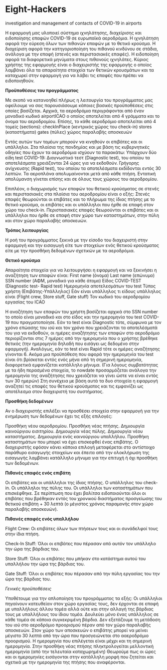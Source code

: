 # Eight-Hackers
investigation and management of contacts of COVID-19 in airports

Η εφαρμογή μας υλοποιεί σύστημα ιχνηλάτησης, διαχείρισης και ειδοποίησης επαφών COVID-19 σε ευρωπαϊκά αεροδρόμια.
Η ιχνηλάτηση αφορά την εύρεση όλων των πιθανών επαφών με το θετικό κρούσμα.
Η διαχείριση αφορά την κατηγοριοποίηση του πιθανού κινδύνου σε στάδια, ανάλογα με την επαφή (στενές και περιστασιακές επαφές).
Η ειδοποίηση αφορά τα διαφορετικά μηνύματα στους πιθανούς ιχνηλάτες.
Κύριος χρήστης της εφαρμογής είναι ο διαχειριστής της εφαρμογής ο οποίος λαμβάνει όλα τα απαραίτητα στοιχεία των θετικών κρουσμάτων και τα καταχωρεί στην εφαρμογή για να λάβει τις επαφές που πρέπει να ειδοποιηθούν.

**Προϋποθέσεις του προγράμματος**

Με σκοπό να κατανοηθεί πλήρως η λειτουργία του προγράμματος μας οφείλουμε να σας παρουσιάσουμε κάποιες βασικές προϋποθέσεις στις οποίες βασίζεται.
Αρχικά, τα αεροδρόμια περιγράφονται από έναν μοναδικό κωδικό airportICAO ο οποίος αποτελείται από 4 γράμματα και το όνομα του αεροδρομίου. 
Επίσης, το κάθε αεροδρόμιο αποτελείται από 4 τομείς (sections):
checkInPlace (κεντρικός χώρος του check-in)
stores (καταστήματα)
gates (πύλες)
χώρος παραλαβής αποσκευών

Εντός αυτών των τομέων μπορούν να κινηθούν οι επιβάτες και οι υπάλληλοι.
Στα πλαίσια της πανδημίας και με βάση τις κυβερνητικές οδηγίες που έχουν τα αεροδρόμια ισχύουν τα παρακάτω:
Υπάρχουν δύο είδη test COVID-19:
Διαγνωστικό τεστ (Diagnostic test), του οποίου τα αποτελέσματα χρειάζονται 24 ώρες για να εκδοθούν.
Γρήγορης ανίχνευσης (Rapid test), του οποίου τα αποτελέσματα εκδίδονται εντός 30 λεπτών.
Τα αεροπλάνα απολυμαίνονται μετά από κάθε πτήση. Εντατική απολύμανση γίνεται επίσης και σε όλους τους χώρους του αεροδρομίου.

Επιπλέον, ο διαχωρισμός των επαφών του θετικού κρούσματος σε στενές και περιστασιακές στα πλαίσια του αεροδρομίου είναι ο εξής:
Στενές επαφές θεωρούνται οι επιβάτες και το πλήρωμα της ίδιας πτήσης με το θετικό κρούσμα, οι επιβάτες και οι υπάλληλοι που ήρθε σε επαφή στον χώρο του check-in.
Περιστασιακές επαφές θεωρούνται οι επιβάτες και οι υπάλληλοι που ήρθε σε επαφή στον χώρο των καταστημάτων, στην πύλη και στον χώρο παραλαβής αποσκευών.


**Τρόπος λειτουργίας**

Η ροή του προγράμματος ξεκινά με την είσοδο του διαχειριστή στην εφαρμογή και την εισαγωγή είτε των στοιχείων ενός θετικού κρούσματος είτε με την προσθήκη δεδομένων σχετικών με τα αεροδρόμια.

**Θετικό κρούσμα**

Απαραίτητα στοιχεία για να λειτουργήσει η εφαρμογή και να ξεκινήσει η αναζήτηση των επαφών είναι:
First name (όνομα)
Last name (επώνυμο)
SSN number (ΑΦΜ, μοναδικό για κάθε άτομο)
Είδος COVID-TEST (Diagnostic test- Rapid test)
Ημερομηνία αποτελεσμάτων του test
Τύπος χρήστη (Επιβάτης-Υπάλληλος)
Εάν είναι υπάλληλος τι είδους υπάλληλος είναι (Flight crew, Store stuff, Gate stuff)
Τον κωδικό του αεροδρομίου εργασίας του ICAO

Η αναζήτηση των επαφών του χρήστη βασίζεται αρχικά στο SSN number το οποίο είναι μοναδικό και στο είδος και την ημερομηνία του test COVID-19 που πραγματοποίησε.
Εάν το test είναι Diagnostic τότε, σύμφωνα με τον χρόνο επώασης του ιού και τον χρόνο που χρειάζονται τα αποτελέσματά του για να εκδοθούν, οι ημέρες αναζήτησης των επαφών στο αεροδρόμιο περιορίζονται στις 7 ημέρες από την ημερομηνία που ο χρήστης βρέθηκε θετικός (την ημερομηνία δηλαδή που εισάγει ως δεδομένο στην εφαρμογή).
Αναλόγως, εάν το test είναι Rapid τότε οι ημέρες αναζήτησης γίνονται 6.
Ακόμα μια προϋπόθεση που αφορά την ημερομηνία του test είναι ότι βρίσκεται εντός ενός μήνα από τη σημερινή ημερομηνία, διαφορετικά εμφανίζεται κατάλληλο μήνυμα.
(Για λόγους συμβατότητας με τα ήδη περασμένα στοιχεία, το nowdate προσαρμόζεται ανάλογα την ημερομηνία της αναζήτησης που χρειάζεται να γίνει ώστε να είναι εντός των 30 ημερών)
Στη συνέχεια με βάση αυτά τα δυο στοιχεία η εφαρμογή αναζητεί τις επαφές του θετικού κρούσματος και τις εμφανίζει ως αποτέλεσμα στον διαχειριστή του συστήματος.


**Προσθήκη δεδομένων**

Αν ο διαχειριστής επιλέξει να προσθέσει στοιχεία στην εφαρμογή για την ενημέρωση των δεδομένων έχει τις εξής επιλογές:

Προσθήκη νέου αεροδρομίου.
Προσθήκη νέας πτήσης.
Δημιουργία καινούργιου εισιτηρίου.
Δημιουργία νέας πύλης.
Δημιουργία νέου καταστήματος.
Δημιουργία ενός καινούργιου υπαλλήλου.
Προσθήκη καταστημάτων που μπορεί να έχει επισκεφθεί ένας επιβάτης.
Ο διαχειριστής εφόσον κάνει κάποια επιλογή μεταφέρεται στο αντίστοιχο παράθυρο εισαγωγής στοιχείων και έπειτα από την ολοκλήρωση της εισαγωγής λαμβάνει κατάλληλο μήνυμα για την επιτυχή ή όχι προσθήκη των δεδομένων.


**Πιθανές επαφές ενός επιβάτη**

Οι επιβάτες και οι υπάλληλοι της ίδιας πτήσης.
Ο υπάλληλος του check-in.
Οι υπάλληλοι της πύλης του.
Οι υπάλληλοι των καταστημάτων που επισκέφθηκε.
Σε περίπτωση που έχει βαλίτσα ειδοποιούνται όλοι οι επιβάτες που βρέθηκαν εντός του χρονικού διαστήματος προσγείωσης του θετικού επιβάτη + 30 λεπτά (ο μέγιστος χρόνος παραμονής στον χώρο παραλαβής αποσκευών).


**Πιθανές επαφές ενός υπαλλήλου**

Flight Crew:
Οι επιβάτες όλων των πτήσεων τους και οι συνάδελφοί τους στην ίδια πτήση.

Check-In Stuff:
Όλοι οι επιβάτες που πέρασαν από αυτόν τον υπάλληλο την ώρα της βάρδιας του.

Store Stuff:
Όλοι οι επιβάτες που μπήκαν στο κατάστημα αυτού του υπαλλήλου την ώρα της βάρδιας του.

Gate Stuff:
Όλοι οι επιβάτες που πέρασαν από την πύλη εργασίας του την ώρα της βάρδιας του.


_Γενικές προϋποθέσεις_

Υποθέτουμε για την απλοποίηση του προγράμματος τα εξής:
Οι υπάλληλοι πηγαίνουν κατευθείαν στον χώρο εργασίας τους, δεν έρχονται σε επαφή με υπαλλήλους άλλου τομέα αλλά ούτε και στην αλλαγή της βάρδιας τους με υπαλλήλους του ίδιου τομέα.
Δουλεύει μόνο ένας υπάλληλος σε κάθε τομέα σε κάποια συγκεκριμένη βάρδια.
Δεν εξετάζουμε τη μετάδοση του ιού στο αεροδρόμιο προορισμού πέραν από τον χώρο παραλαβής αποσκευών.
Στον χώρο των αποσκευών ο επιβάτης μπορεί να μείνει μέγιστο 30 λεπτά από την ώρα που προσγειώνεται στο ααεροδρόμιο προορισμού.
Η ημερομηνία που επιλέγεται είναι μέχρι και τη σημερινή ημερομηνία.
Στην προσθήκη νέας πτήσης πληκτρολογείται μελλοντική ημερομηνία (από την τελευταία καταχωρημένη)
Θεωρούμε πως οι ώρες και οι ημερομηνίες εισάγονται στην κατάλληλη μορφή που ζητείται και σχετικά με την ημερομηνία της πτήσης που αναφέρονται.
